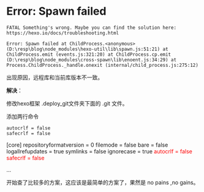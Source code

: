 # 	Error: Spawn failed

``FATAL Something's wrong. Maybe you can find the solution here: https://hexo.io/docs/troubleshooting.html``

``Error: Spawn failed
    at ChildProcess.<anonymous> (D:\resp\blog\node_modules\hexo-util\lib\spawn.js:51:21)
    at ChildProcess.emit (events.js:321:20)
    at ChildProcess.cp.emit (D:\resp\blog\node_modules\cross-spawn\lib\enoent.js:34:29)
    at Process.ChildProcess._handle.onexit (internal/child_process.js:275:12)``



出现原因，远程库和当前库版本不一致。



**解决**：

修改hexo框架 .deploy_git文件夹下面的 .git 文件。

添加两行命令

	autocrlf = false
	safecrlf = false
[core]
	repositoryformatversion = 0
	filemode = false
	bare = false
	logallrefupdates = true
	symlinks = false
	ignorecase = true
	<font color="red" >autocrlf = false <br/>	safecrlf = false</font>

...

开始查了比较多的方案，这应该是最简单的方案了，果然是 no pains ,no gains。